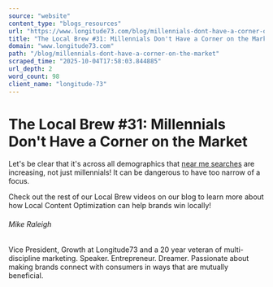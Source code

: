 ```yaml
---
source: "website"
content_type: "blogs_resources"
url: "https://www.longitude73.com/blog/millennials-dont-have-a-corner-on-the-market"
title: "The Local Brew #31: Millennials Don't Have a Corner on the Market"
domain: "www.longitude73.com"
path: "/blog/millennials-dont-have-a-corner-on-the-market"
scraped_time: "2025-10-04T17:58:03.844885"
url_depth: 2
word_count: 98
client_name: "longitude-73"
---
```


# The Local Brew #31: Millennials Don't Have a Corner on the Market

Let's be clear that it's across all demographics that [near me searches](/blog/the-local-brew-50-advice-for-brands-during-peak-near-me-search-season) are increasing, not just millennials! It can be dangerous to have too narrow of a focus.

Check out the rest of our Local Brew videos on our blog to learn more about how Local Content Optimization can help brands win locally!  

###### Mike Raleigh

Vice President, Growth at Longitude73 and a 20 year veteran of multi-discipline marketing. Speaker. Entrepreneur. Dreamer. Passionate about making brands connect with consumers in ways that are mutually beneficial.